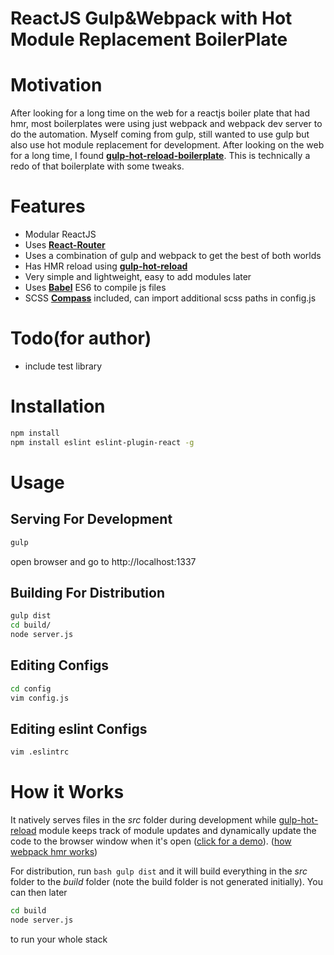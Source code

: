ReactJS Gulp&Webpack with Hot Module Replacement BoilerPlate
==================================================================
# Motivation
After looking for a long time on the web for a reactjs boiler plate that had hmr, most boilerplates were using just webpack and webpack dev server to do the automation. Myself coming from gulp, still wanted to use gulp but also use hot module replacement for development. After looking on the web for a long time, I found [**gulp-hot-reload-boilerplate**](https://github.com/getjs/gulp-hot-reload-boilerplate). This is technically a redo of that boilerplate with some tweaks. 

# Features
- Modular ReactJS 
- Uses [**React-Router**](https://github.com/reactjs/react-router)
- Uses a combination of gulp and webpack to get the best of both worlds
- Has HMR reload using [**gulp-hot-reload**](https://github.com/getjs/gulp-hot-reload)
- Very simple and lightweight, easy to add modules later
- Uses [**Babel**](http://babeljs.io/) ES6 to compile js files
- SCSS [**Compass**](http://compass-style.org) included, can import additional scss paths in config.js

# Todo(for author)
- include test library

# Installation
```bash
npm install
npm install eslint eslint-plugin-react -g
```

# Usage

## Serving For Development
```bash
gulp
```
open browser and go to http://localhost:1337

## Building For Distribution
```bash
gulp dist
cd build/
node server.js
```

## Editing Configs
```bash
cd config
vim config.js
```

## Editing eslint Configs
```bash
vim .eslintrc
```

# How it Works
It natively serves files in the _src_ folder during development while [gulp-hot-reload](https://github.com/getjs/gulp-hot-reload) module keeps track of module updates and dynamically update the code to the browser window when it's open ([click for a demo](https://github.com/glenjamin/ultimate-hot-reloading-example)). ([how webpack hmr works](https://webpack.github.io/docs/hot-module-replacement-with-webpack.html))

For distribution, run ```bash gulp dist``` and it will build everything in the _src_ folder to the _build_ folder (note the build folder is not generated initially). You can then later
```bash 
cd build
node server.js
```
to run your whole stack




